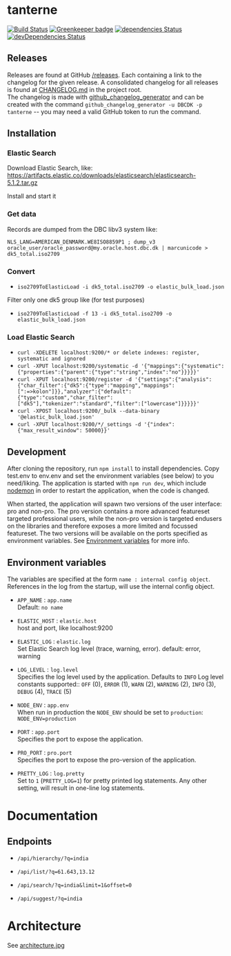 # tanterne

[![Build Status](https://travis-ci.org/DBCDK/tanterne.svg?branch=master)](https://travis-ci.org/DBCDK/tanterne)
[![Greenkeeper badge](https://badges.greenkeeper.io/DBCDK/tanterne.svg)](https://greenkeeper.io/)
[![dependencies Status](https://david-dm.org/DBCDK/tanterne/status.svg)](https://david-dm.org/DBCDK/tanterne)
[![devDependencies Status](https://david-dm.org/DBCDK/tanterne/dev-status.svg)](https://david-dm.org/DBCDK/tanterne?type=dev)

## Releases
Releases are found at GitHub [/releases](https://github.com/DBCDK/tanterne/releases). Each containing a link to the changelog for the given release. A consolidated changelog for all releases is found at [CHANGELOG.md](https://github.com/DBCDK/tanterne/blob/master/CHANGELOG.md) in the project root.    
The changelog is made with [github_changelog_generator](https://github.com/skywinder/Github-Changelog-Generator) and can be created with the command `github_changelog_generator -u DBCDK -p tanterne` -- you may need a valid GitHub token to run the command.

## Installation
### Elastic Search
Download Elastic Search, like: https://artifacts.elastic.co/downloads/elasticsearch/elasticsearch-5.1.2.tar.gz 

Install and start it

### Get data
Records are dumped from the DBC libv3 system like:

`NLS_LANG=AMERICAN_DENMARK.WE8ISO8859P1 ; dump_v3 oracle_user/oracle_password@my.oracle.host.dbc.dk | marcunicode > dk5_total.iso2709`

### Convert
* `iso2709ToElasticLoad -i dk5_total.iso2709 -o elastic_bulk_load.json`

Filter only one dk5 group like (for test purposes)
* `iso2709ToElasticLoad -f 13 -i dk5_total.iso2709 -o elastic_bulk_load.json`

### Load Elastic Search
* `curl -XDELETE localhost:9200/* or delete indexes: register, systematic and ignored`
* `curl -XPUT localhost:9200/systematic -d '{"mappings":{"systematic":{"properties":{"parent":{"type":"string","index":"no"}}}}}'`
* `curl -XPUT localhost:9200/register -d '{"settings":{"analysis":{"char_filter":{"dk5":{"type":"mapping","mappings":[":=>kolon"]}},"analyzer":{"default":{"type":"custom","char_filter":["dk5"],"tokenizer":"standard","filter":["lowercase"]}}}}}'`
* `curl -XPOST localhost:9200/_bulk --data-binary '@elastic_bulk_load.json'`
* `curl -XPUT localhost:9200/*/_settings -d '{"index": {"max_result_window": 50000}}'`
 
## Development
After cloning the repository, run `npm install` to install dependencies. Copy test.env to env.env and set the environment variables (see below) to you need/liking. The application is started with `npm run dev`, which include [nodemon](https://www.npmjs.com/package/nodemon) in order to restart the application, when the code is changed.

When started, the application will spawn two versions of the user interface: pro and non-pro. The pro version contains a more advanced featureset targeted professional users, while the non-pro version is targeted endusers on the libraries and therefore exposes a more limited and focussed featureset.
The two versions will be available on the ports specified as environment variables. See [Environment variables](https://github.com/DBCDK/tanterne#environment-variables) for more info.

## Environment variables

The variables are specified at the form `name : internal config object`. References in the log from the startup, will use the internal config object.

- `APP_NAME` : `app.name`  
Default: `no name`

- `ELASTIC_HOST` : `elastic.host`  
host and port, like localhost:9200

- `ELASTIC_LOG` : `elastic.log`  
Set Elastic Search log level (trace, warning, error). default: error, warning

- `LOG_LEVEL` : `log.level`  
Specifies the log level used by the application. Defaults to `INFO`
Log level constants supported:: `OFF` (0), `ERROR` (1), `WARN` (2), `WARNING` (2), `INFO` (3), `DEBUG` (4), `TRACE` (5)

- `NODE_ENV` : `app.env`  
When run in production the `NODE_ENV` should be set to `production`: `NODE_ENV=production`

- `PORT` : `app.port`  
Specifies the port to expose the application.

- `PRO_PORT` : `pro.port`  
Specifies the port to expose the pro-version of the application.
 
- `PRETTY_LOG` : `log.pretty`  
Set to `1` (`PRETTY_LOG=1`) for pretty printed log statements. Any other setting, will result in one-line log statements.

# Documentation
## Endpoints

- `/api/hierarchy/?q=india`

- `/api/list/?q=61.643,13.12`

- `/api/search/?q=india&limit=1&offset=0`

- `/api/suggest/?q=india`

# Architecture 
See [architecture.jpg](docs/architecture.jpg)
